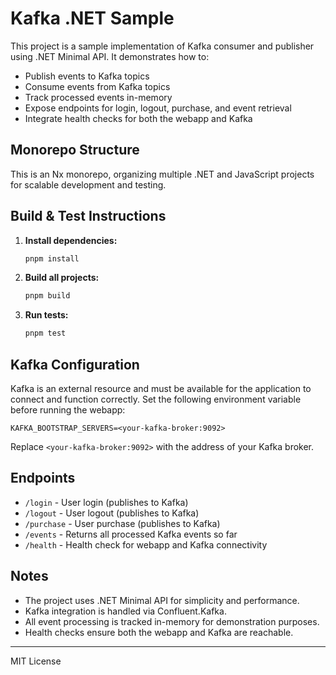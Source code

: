 # Kafka .NET Sample

This project is a sample implementation of Kafka consumer and publisher using .NET Minimal API. It demonstrates how to:
- Publish events to Kafka topics
- Consume events from Kafka topics
- Track processed events in-memory
- Expose endpoints for login, logout, purchase, and event retrieval
- Integrate health checks for both the webapp and Kafka

## Monorepo Structure
This is an Nx monorepo, organizing multiple .NET and JavaScript projects for scalable development and testing.

## Build & Test Instructions

1. **Install dependencies:**
   ```sh
   pnpm install
   ```
2. **Build all projects:**
   ```sh
   pnpm build
   ```
3. **Run tests:**
   ```sh
   pnpm test
   ```

## Kafka Configuration
Kafka is an external resource and must be available for the application to connect and function correctly. Set the following environment variable before running the webapp:

```
KAFKA_BOOTSTRAP_SERVERS=<your-kafka-broker:9092>
```

Replace `<your-kafka-broker:9092>` with the address of your Kafka broker.

## Endpoints
- `/login` - User login (publishes to Kafka)
- `/logout` - User logout (publishes to Kafka)
- `/purchase` - User purchase (publishes to Kafka)
- `/events` - Returns all processed Kafka events so far
- `/health` - Health check for webapp and Kafka connectivity

## Notes
- The project uses .NET Minimal API for simplicity and performance.
- Kafka integration is handled via Confluent.Kafka.
- All event processing is tracked in-memory for demonstration purposes.
- Health checks ensure both the webapp and Kafka are reachable.

---
MIT License


